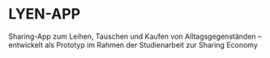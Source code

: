 # LYEN-APP
Sharing-App zum Leihen, Tauschen und Kaufen von Alltagsgegenständen – entwickelt als Prototyp im Rahmen der Studienarbeit zur Sharing Economy
